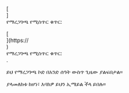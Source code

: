 [<br host>]<br action>የማረጋገጫ የሚስጥር ቁጥር:<br code>

[<br host>](https://<br host>)<br action>የማረጋገጫ የሚስጥር ቁጥር:<br code>.

ይህ የማረጋገጫ ኮድ በአንድ ሰዓት ውስጥ ጊዜው ያልፍበታል።

ያላመለከቱ ከሆነ፣ እባክዎ ይህን ኢሜይል ችላ ይበሉ።